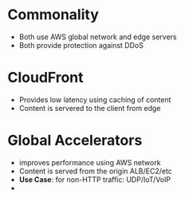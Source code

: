 

# Commonality

- Both use AWS global network and edge servers
- Both provide protection against DDoS

# CloudFront

- Provides low latency using caching of content
- Content is servered to the client from edge 


# Global Accelerators

- improves performance using AWS network
- Content is served from the origin ALB/EC2/etc
- **Use Case**: for non-HTTP traffic: UDP/IoT/VoIP
- 